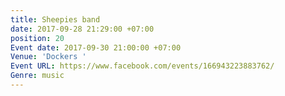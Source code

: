 ```yaml
---
title: Sheepies band
date: 2017-09-28 21:29:00 +07:00
position: 20
Event date: 2017-09-30 21:00:00 +07:00
Venue: 'Dockers '
Event URL: https://www.facebook.com/events/166943223883762/
Genre: music
---
```


